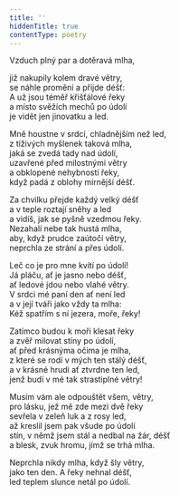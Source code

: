 ```yaml
---
title: ''
hiddenTitle: true
contentType: poetry
---
```


<section>

Vzduch plný par a dotěravá mlha,

již nakupily kolem dravé větry,  
se náhle promění a přijde déšť:  
A už jsou téměř křišťálové řeky  
a místo svěžích mechů po údolí  
je vidět jen jinovatku a led.

</section>

<section>

Mně houstne v srdci, chladnějším než led,  
z tíživých myšlenek taková mlha,  
jaká se zvedá tady nad údolí,  
uzavřené před milostnými větry  
a obklopené nehybností řeky,  
když padá z oblohy mírnější déšť.

</section>

<section>

Za chvilku přejde každý velký déšť  
a v teple roztají sněhy a led  
a vidíš, jak se pyšně vzedmou řeky.  
Nezahalí nebe tak hustá mlha,  
aby, když prudce zaútočí větry,  
neprchla ze strání a přes údolí.

</section>

<section>

Leč co je pro mne kvítí po údolí!  
Já pláču, ať je jasno nebo déšť,  
ať ledové jdou nebo vlahé větry.  
V srdci mé paní den ať není led  
a v její tváři jako vždy ta mlha:  
Kéž spatřím s ní jezera, moře, řeky!

</section>

<section>

Zatímco budou k moři klesat řeky  
a zvěř milovat stíny po údolí,  
ať před krásnýma očima je mlha,  
z které se rodí v mých ten stálý déšť,  
a v krásné hrudi ať ztvrdne ten led,  
jenž budí v mé tak strastiplné větry!

</section>

<section>

Musím vám ale odpouštět všem, větry,  
pro lásku, jež mě zde mezi dvě řeky  
sevřela v zeleň luk a z rosy led,  
až kreslil jsem pak všude po údolí  
stín, v němž jsem stál a nedbal na žár, déšť  
a blesk, zvuk hromu, jímž se trhá mlha.

</section>

<section>

Neprchla nikdy mlha, když šly větry,  
jako ten den. A řeky nehnal déšť,  
led teplem slunce netál po údolí.

</section>
